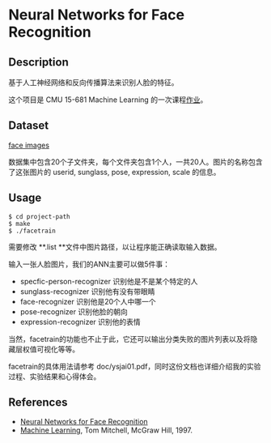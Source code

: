 # Neural Networks for Face Recognition

## Description

基于人工神经网络和反向传播算法来识别人脸的特征。

这个项目是 CMU 15-681 Machine Learning 的一次课程[作业](http://www.cs.cmu.edu/afs/cs.cmu.edu/user/mitchell/ftp/faces.html)。

## Dataset

[face images](http://www.cs.cmu.edu/afs/cs.cmu.edu/project/theo-8/faceimages/faces.tar.Z)

数据集中包含20个子文件夹，每个文件夹包含1个人，一共20人。图片的名称包含了这张图片的 userid, sunglass, pose, expression, scale 的信息。

## Usage

```shell
$ cd project-path
$ make
$ ./facetrain
```


需要修改  **.list **文件中图片路径，以让程序能正确读取输入数据。

输入一张人脸图片，我们的ANN主要可以做5件事：

* specfic-person-recognizer 识别他是不是某个特定的人
* sunglass-recognizer 识别他有没有带眼睛
* face-recognizer 识别他是20个人中哪一个
* pose-recognizer 识别他脸的朝向
* expression-recognizer 识别他的表情

当然，facetrain的功能也不止于此，它还可以输出分类失败的图片列表以及将隐藏层权值可视化等等。

facetrain的具体用法请参考 doc/ysjai01.pdf，同时这份文档也详细介绍我的实验过程、实验结果和心得体会。

## References

* [Neural Networks for Face Recognition](http://www.cs.cmu.edu/afs/cs.cmu.edu/user/mitchell/ftp/faces.html)
* [Machine Learning](http://www.cs.cmu.edu/~tom/mlbook.html), Tom Mitchell, McGraw Hill, 1997.